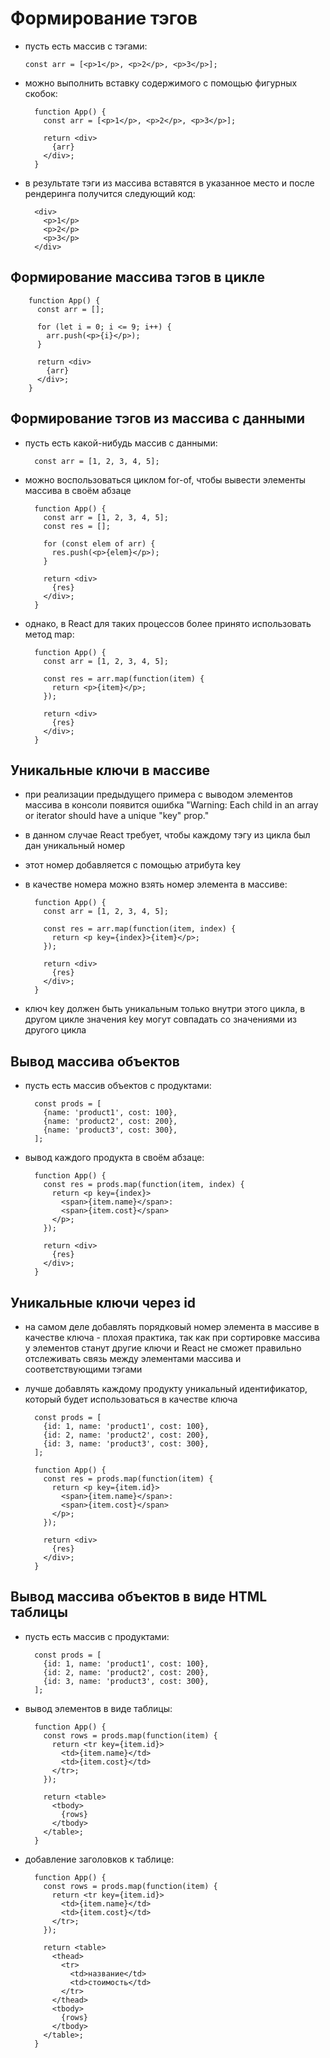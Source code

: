 # Формирование тэгов

- пусть есть массив с тэгами:

      const arr = [<p>1</p>, <p>2</p>, <p>3</p>];

- можно выполнить вставку содержимого с помощью фигурных скобок:

        function App() {
          const arr = [<p>1</p>, <p>2</p>, <p>3</p>];
          
          return <div>
            {arr}
          </div>;
        }

- в результате тэги из массива вставятся в указанное место и после рендеринга получится следующий код:

        <div>
          <p>1</p>
          <p>2</p>
          <p>3</p>
        </div>

## Формирование массива тэгов в цикле

        function App() {
          const arr = [];
          
          for (let i = 0; i <= 9; i++) {
            arr.push(<p>{i}</p>);
          }
          
          return <div>
            {arr}
          </div>;
        }

## Формирование тэгов из массива с данными

- пусть есть какой-нибудь массив с данными:

        const arr = [1, 2, 3, 4, 5];

- можно воспользоваться циклом for-of, чтобы вывести элементы массива в своём абзаце

        function App() {
          const arr = [1, 2, 3, 4, 5];
          const res = [];
          
          for (const elem of arr) {
            res.push(<p>{elem}</p>);
          }
          
          return <div>
            {res}
          </div>;
        }

- однако, в React для таких процессов более принято использовать метод map:

        function App() {
          const arr = [1, 2, 3, 4, 5];
          
          const res = arr.map(function(item) {
            return <p>{item}</p>;
          });
          
          return <div>
            {res}
          </div>;
        }

## Уникальные ключи в массиве

- при реализации предыдущего примера с выводом элементов массива в консоли появится ошибка "Warning: Each child in an array or iterator should have a unique "key" prop."

- в данном случае React требует, чтобы каждому тэгу из цикла был дан уникальный номер
- этот номер добавляется с помощью атрибута key 
- в качестве номера можно взять номер элемента в массиве:

        function App() {
          const arr = [1, 2, 3, 4, 5];
          
          const res = arr.map(function(item, index) {
            return <p key={index}>{item}</p>;
          });
          
          return <div>
            {res}
          </div>;
        }

- ключ key должен быть уникальным только внутри этого цикла, в другом цикле значения key могут совпадать со значениями из другого цикла

## Вывод массива объектов

- пусть есть массив объектов с продуктами:

        const prods = [
          {name: 'product1', cost: 100},
          {name: 'product2', cost: 200},
          {name: 'product3', cost: 300},
        ];

- вывод каждого продукта в своём абзаце:

        function App() {
          const res = prods.map(function(item, index) {
            return <p key={index}>
              <span>{item.name}</span>:
              <span>{item.cost}</span>
            </p>;
          });
          
          return <div>
            {res}
          </div>;
        }

## Уникальные ключи через id

- на самом деле добавлять порядковый номер элемента в массиве в качестве ключа - плохая практика, так как при сортировке массива у элементов станут другие ключи и React не сможет правильно отслеживать связь между элементами массива и соответствующими тэгами
- лучше добавлять каждому продукту уникальный идентификатор, который будет использоваться в качестве ключа

        const prods = [
          {id: 1, name: 'product1', cost: 100},
          {id: 2, name: 'product2', cost: 200},
          {id: 3, name: 'product3', cost: 300},
        ];

        function App() {
          const res = prods.map(function(item) {
            return <p key={item.id}>
              <span>{item.name}</span>:
              <span>{item.cost}</span>
            </p>;
          });
          
          return <div>
            {res}
          </div>;
        }

## Вывод массива объектов в виде HTML таблицы

- пусть есть массив с продуктами:

        const prods = [
          {id: 1, name: 'product1', cost: 100},
          {id: 2, name: 'product2', cost: 200},
          {id: 3, name: 'product3', cost: 300},
        ];

- вывод элементов в виде таблицы:

        function App() {
          const rows = prods.map(function(item) {
            return <tr key={item.id}>
              <td>{item.name}</td>
              <td>{item.cost}</td>
            </tr>;
          });
          
          return <table>
            <tbody>
              {rows}
            </tbody>
          </table>;
        }

- добавление заголовков к таблице:

        function App() {
          const rows = prods.map(function(item) {
            return <tr key={item.id}>
              <td>{item.name}</td>
              <td>{item.cost}</td>
            </tr>;
          });
          
          return <table>
            <thead>
              <tr>
                <td>название</td>
                <td>стоимость</td>
              </tr>
            </thead>
            <tbody>
              {rows}
            </tbody>
          </table>;
        }